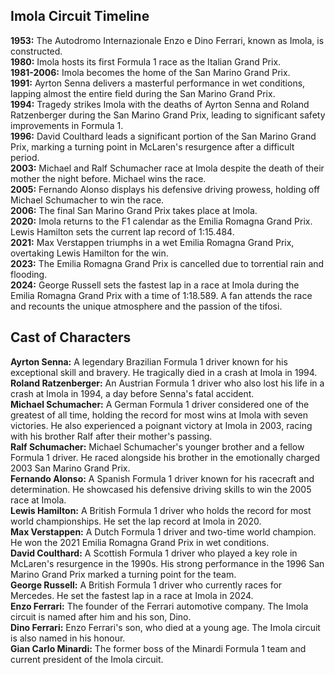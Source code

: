 ## **Imola Circuit Timeline**

**1953:** The Autodromo Internazionale Enzo e Dino Ferrari, known as Imola, is constructed.  
**1980:** Imola hosts its first Formula 1 race as the Italian Grand Prix.  
**1981-2006:** Imola becomes the home of the San Marino Grand Prix.  
**1991:** Ayrton Senna delivers a masterful performance in wet conditions, lapping almost the entire field during the San Marino Grand Prix.  
**1994:** Tragedy strikes Imola with the deaths of Ayrton Senna and Roland Ratzenberger during the San Marino Grand Prix, leading to significant safety improvements in Formula 1\.  
**1996:** David Coulthard leads a significant portion of the San Marino Grand Prix, marking a turning point in McLaren's resurgence after a difficult period.  
**2003:** Michael and Ralf Schumacher race at Imola despite the death of their mother the night before. Michael wins the race.  
**2005:** Fernando Alonso displays his defensive driving prowess, holding off Michael Schumacher to win the race.  
**2006:** The final San Marino Grand Prix takes place at Imola.  
**2020:** Imola returns to the F1 calendar as the Emilia Romagna Grand Prix. Lewis Hamilton sets the current lap record of 1:15.484.  
**2021:** Max Verstappen triumphs in a wet Emilia Romagna Grand Prix, overtaking Lewis Hamilton for the win.  
**2023:** The Emilia Romagna Grand Prix is cancelled due to torrential rain and flooding.  
**2024:** George Russell sets the fastest lap in a race at Imola during the Emilia Romagna Grand Prix with a time of 1:18.589. A fan attends the race and recounts the unique atmosphere and the passion of the tifosi.

## **Cast of Characters**

**Ayrton Senna:** A legendary Brazilian Formula 1 driver known for his exceptional skill and bravery. He tragically died in a crash at Imola in 1994\.  
**Roland Ratzenberger:** An Austrian Formula 1 driver who also lost his life in a crash at Imola in 1994, a day before Senna's fatal accident.  
**Michael Schumacher:** A German Formula 1 driver considered one of the greatest of all time, holding the record for most wins at Imola with seven victories. He also experienced a poignant victory at Imola in 2003, racing with his brother Ralf after their mother's passing.  
**Ralf Schumacher:** Michael Schumacher's younger brother and a fellow Formula 1 driver. He raced alongside his brother in the emotionally charged 2003 San Marino Grand Prix.  
**Fernando Alonso:** A Spanish Formula 1 driver known for his racecraft and determination. He showcased his defensive driving skills to win the 2005 race at Imola.  
**Lewis Hamilton:** A British Formula 1 driver who holds the record for most world championships. He set the lap record at Imola in 2020\.  
**Max Verstappen:** A Dutch Formula 1 driver and two-time world champion. He won the 2021 Emilia Romagna Grand Prix in wet conditions.  
**David Coulthard:** A Scottish Formula 1 driver who played a key role in McLaren's resurgence in the 1990s. His strong performance in the 1996 San Marino Grand Prix marked a turning point for the team.  
**George Russell:** A British Formula 1 driver who currently races for Mercedes. He set the fastest lap in a race at Imola in 2024\.  
**Enzo Ferrari:** The founder of the Ferrari automotive company. The Imola circuit is named after him and his son, Dino.  
**Dino Ferrari:** Enzo Ferrari's son, who died at a young age. The Imola circuit is also named in his honour.  
**Gian Carlo Minardi:** The former boss of the Minardi Formula 1 team and current president of the Imola circuit.  
